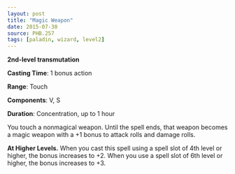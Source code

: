 ```yaml
---
layout: post
title: "Magic Weapon"
date: 2015-07-30
source: PHB.257
tags: [paladin, wizard, level2]
---
```


**2nd-level transmutation**

**Casting Time**: 1 bonus action

**Range**: Touch

**Components**: V, S

**Duration**: Concentration, up to 1 hour

You touch a nonmagical weapon. Until the spell ends, that weapon becomes a magic weapon with a +1 bonus to attack rolls and damage rolls.

**At Higher Levels.** When you cast this spell using a spell slot of 4th level or higher, the bonus increases to +2. When you use a spell slot of 6th level or higher, the bonus increases to +3.
